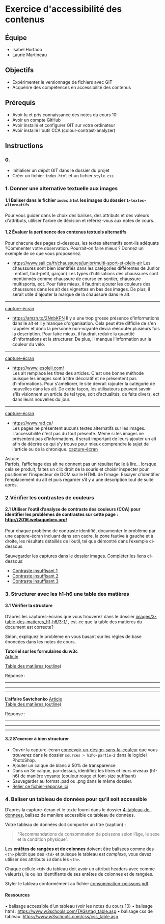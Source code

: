 # Exercice d'accessibilité des contenus

## Équipe
- Isabel Hurtado
- Laurie Martineau

## Objectifs
- Expérimenter le versionnage de fichiers avec GIT
- Acquérire des compétences en accessibilité des contenus

## Prérequis
- Avoir lu et pris connaissance des notes du cours 10
- Avoir un compte GitHub
- Avoir installé et configurer GIT sur votre ordinateur
- Avoir installé l'outil CCA (colour-contrast-analyzer)

## Instructions

### 0. 
- Initialiser un dépôt GIT dans le dossier du projet
- Créer un fichier `index.html` et un fichier `style.css`

### 1.	Donner une alternative textuelle aux images

#### 1.1 Baliser dans le fichier `index.html` les images du dossier `1-textes-alternatifs` 

Pour vous guider dans le choix des balises, des attributs et des valeurs d'attributs, utiliser l'arbre de décision et référez-vous aux notes de cours.

#### 1.2 Évaluer la pertinence des contenus textuels alternatifs

Pour chacune des pages ci-dessous, les textes alternatifs sont-ils adéquats ?Commenter votre observation. Pourrait-on faire mieux ? Donnez un exemple de ce que vous proposeriez.

- https://www.sail.ca/fr/chaussures/junior/multi-sport-et-plein-air 
Les chaussures sont bien identifiés dans les catégories différentes de Junior : enfant, tout-petit, garçon)
Les types d'utilisations des chaussures sont mentionnés comme chaussure de course en sentier, chaussure multisports, ect.
Pour faire mieux, il faudrait ajouter les couleurs des chaussures dans les alt des vignettes en bas des images. De plus, il serait utile d'ajouter la marque de la chaussure dans le alt.
-----
[capture-écran](images/1-textes-alternatifs/1-2/pageSailChaussures_analyseAlt.png)
- https://amzn.to/2NnbKPN 
Il y a une trop grosse présence d'informations dans le alt et il y manque d'organisation. Cela peut être difficile de s'en rappeler et donc la personne non-voyante devra réécouter plusieurs fois la description.
Pour faire mieux, il faudrait réduire la quantité d'informations et la structurer. De plus, il manque l'information sur la couleur du vélo.
-----
[capture-écran](images/1-textes-alternatifs/1-2/pageAmazonVelo_analyseAlt.png)
- https://www.lesoleil.com/  
Les alt remplace les titres des articles. C'est une bonne méthode puisque les images sont à titre décoratif et ne présentent pas d'informations.
Pour s'améliorer, le site devrait rajouter la catégorie de nouvelles dans les alt. De cette façon, les utilisateurs peuvent savoir s'ils visionnent un article de tel type, soit d'actualités, de faits divers, ect dans leurs nouvelles du jour.
-----
[capture-écran](images/1-textes-alternatifs/1-2/pageSoleil_analyseAlt.png)
- https://www.rad.ca/  
Les pages ne présentent aucuns textes alternatifs sur les images. L'accessibilité n'est pas du tout présente.
Même si les images ne présentent pas d'informations, il serait important de leurs ajouter un alt afin de décrire ce qui s'y trouve pour mieux comprendre le sujet de l'article ou de la chronique.
[capture-écran](images/1-textes-alternatifs/1-2/pageRad_analyseAlt.png)

Astuce  
Parfois, l’affichage des alt ne donnent pas un résultat facile à lire… lorsque cela se produit, faites un clic droit de la souris et choisir inspecter pour positionner l’inspecteur de DOM sur le HTML de l’image.
Essayer d’identifier l’emplacement du alt et puis regarder s’il y a une description tout de suite après.

### 2.Vérifier les contrastes de couleurs

#### 2.1	Utiliser l’outil d’analyse de contraste des couleurs (CCA) pour identifier les problèmes de contrastes sur cette page : http://2016.webaquebec.org/

Pour chaque problème de contraste identifié,
documenter le problème par une capture-écran incluant dans son cadre, la zone fautive à gauche et à droite, les résultats détaillés de l’outil, tel que démontré dans l’exemple ci-dessous.

Sauvegarder les captures dans le dossier images. Compléter les liens ci-dessous:
- [Contraste insuffisant 1](images/2-contrastes-couleurs/1contrasteCouleur_SiteWebAQuebec.png)
- [Contraste insuffisant 2](images/2-contrastes-couleurs/2contrasteCouleur_SiteWebAQuebec.png)
- [Contraste insuffisant 3](images/2-contrastes-couleurs/3contrasteCouleur_SiteWebAQuebec.png)

### 3. Structurer avec les h1-h6 une table des matières

#### 3.1 Vérifier la structure

D’après les captures-écrans que vous trouverez dans le dossier [images/3-table-des-matieres_h1-h6/3-1/](images/3-table-des-matieres_h1-h6/3-1) , est-ce que la table des matières du document est correcte?  

Sinon, expliquez le problème en vous basant sur les règles de base énoncées dans les notes de cours. 

__Tutoriel sur les formulaires du w3c__  
[Article](images/3-table-des-matieres_h1-h6/3-1/tuto-form-w3c.pdf)  

[Table des matières (outline)](images/3-table-des-matieres_h1-h6/3-1/tuto-form-w3c-outline.png) 

Réponse : 

----
----
----

__L’affaire Savtchenko__ 
[Article](images/3-table-des-matieres_h1-h6/3-1/article-savtchenko.pdf)  
[Table des matières (outline)](images/3-table-des-matieres_h1-h6/3-1/article-savtchenko-outline.png) 
  
Réponse : 

----
----
----


#### 3.2 S'exercer à bien structurer

- Ouvrir la capture-écran [concevoir-un-design-sans-la-couleur](images/3-table-des-matieres_h1-h6/3-2/concevoir-un-design-sans-la-couleur.pdf) que vous trouverez dans le dossier `sources > h1h6-partie-2` dans le logiciel PhotoShop.  
- Ajouter un calque de blanc à 50% de transparence
- Dans un 3e calque, par-dessus, identifiez les titres et leurs niveaux (h1-h6) de manière voyante (couleur rouge et font-size suffisant)
- Sauvegarder au format .psd ou .png dans le même dossier.
- [Relier ce fichier-réponse ici]()

### 4. Baliser un tableau de données pour qu’il soit accessible

D’après la capture-écran et le texte fourni dans le dossier [4-tableau-de-donnees](images/4-tableau-de-donnees), balisez de manière accessible ce tableau de données.  
  
Votre tableau de données doit comporter un titre (caption) : 

> "Recommandations de consommation de poissons selon l’âge, le sexe et la condition physique".  


Les __entêtes de rangées et de colonnes__ doivent être balisées comme des `<th>` plutôt que des `<td>` et puisque le tableau est *complexe*, vous devez utiliser des attributs `id` dans les `<th>`. 

Chaque cellule `<td>` du tableau doit avoir un attribut headers avec comme valeur(s), le ou les identifiants de ses entêtes de colonnes et de rangées.

Styler le tableau conformément au fichier [consommation-poissons.pdf](images/4-tableau-de-donnees/consommation-poissons.pdf).

#### Ressources
•	balisage accessible d’un tableau (voir les notes du cours 10)
•	balisage html : https://www.w3schools.com/TAGs/tag_table.asp
•	balisage css de tableau: https://www.w3schools.com/css/css_table.asp






